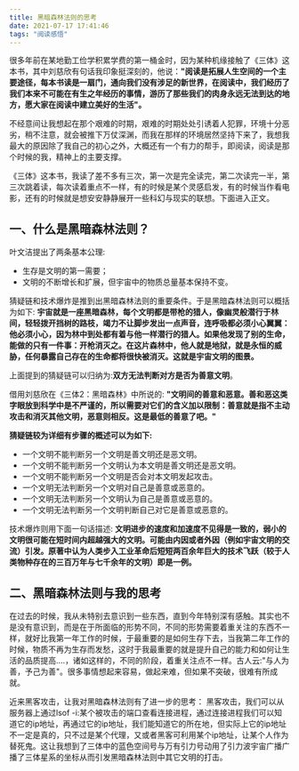```yaml
---
title: 黑暗森林法则的思考
date: 2021-07-17 17:41:46
tags: "阅读感悟"
---
```


很多年前在某地勤工俭学积累学费的第一桶金时，因为某种机缘接触了《三体》这本书，其中刘慈欣有句话我印象挺深刻的，他说：**"阅读是拓展人生空间的一个主要途径，每本书读是一扇门，通向我们没有涉足的新世界，在阅读中，我们经历了我们本来不可能在有生之年经历的事情，游历了那些我们的肉身永远无法到达的地方，愿大家在阅读中建立美好的生活"。**
<!--more-->

不经意间让我想起在那个艰难的时期，艰难的时期处处引诱着人犯罪，环境十分恶劣，稍不注意，就会被推下万仗深渊，而我在那样的环境居然坚持下来了，我想我最大的原因除了我自己的初心之外，大概还有一个有力的帮手，即阅读，阅读是那个时候的我，精神上的主要支撑。

《三体》这本书，我读了差不多有三次，第一次是完全读完，第二次读完一半，第三次跳着读，每次读着重点不一样，有的时候是某个灵感启发，有的时候当作看电影，还有的时候就是想安安静静展开一些科幻与现实的联想。下面进入正文。


## 一、什么是黑暗森林法则？
叶文洁提出了两条基本公理:
- 生存是文明的第一需要；
- 文明的不断增长和扩展，但宇宙中的物质总量基本保持不变。

猜疑链和技术爆炸是推到出黑暗森林法则的重要条件。于是黑暗森林法则可以概括为如下:
**宇宙就是一座黑暗森林，每个文明都是带枪的猎人，像幽灵般潜行于林间，轻轻拨开挡树的路枝，竭力不让脚步发出一点声音，连呼吸都必须小心翼翼：他必须小心，因为林中到处都有着与他一样潜行的猎人。如果他发现了别的生命，能做的只有一件事：开枪消灭之。在这片森林中，他人就是地狱，就是永恒的威胁，任何暴露自己存在的生命都将很快被消灭。这就是宇宙文明的图景。**

上面提到的猜疑链可以归纳为:**双方无法判断对方是否为善意文明**。

借用刘慈欣在《三体2：黑暗森林》中所说的:
**"文明间的善意和恶意。善和恶这类字眼放到科学中是不严谨的，所以需要对它们的含义加以限制：善意就是指不主动攻击和消灭其他文明，恶意则相反。这是最低的善意了吧。"**

**猜疑链较为详细有步骤的概述可以为如下:**
- 一个文明不能判断另一个文明是善文明还是恶文明。
- 一个文明不能判断另一个文明认为本文明是善文明还是恶文明。
- 一个文明不能判断另一个文明是否会对本文明发起攻击。
- 一个文明无法判断另一个文明对自己是善意或恶意的。
- 一个文明无法判断另一个文明认为自己是善意或恶意的。
- 一个文明无法判断另一个文明判断自己对它是善意或恶意的。

技术爆炸则用下面一句话描述:
**文明进步的速度和加速度不见得是一致的，弱小的文明很可能在短时间内超越强大的文明。可能由内因或者外因（例如宇宙文明的交流）引发。原著中认为人类步入工业革命后短短两百余年巨大的技术飞跃（较于人类物种存在的三百万年与七千余年的文明）即是一例。**

## 二、黑暗森林法则与我的思考
在过去的时候，我从未特别去意识到一些东西，直到今年特别深有感触。其实也不是没有意识到，而是在于所面临的形势不同，不同的形势需要着重关注的东西不一样，就好比我第一年工作的时候，于最重要的是如何生存下去，当我第二年工作的时候，物质不再为生存而发愁，这时于我最重要的就是提升自己的能力和如何让生活的品质提高....，诸如这样的，不同的阶段，着重关注点不一样。古人云:"与人为善，予己为善"。很多事情想起来容易，做起来难，但如果不突破，很难有所成就。

近来黑客攻击，让我对黑暗森林法则有了进一步的思考：
黑客攻击，我们可以从服务器上通过lsof -i:某个被攻击的端口查看连接进程，通过连接进程我们可以知道它的ip地址，再通过它的ip地址，我们能知道它的所在地，但实际上它的ip地址不一定是真的，只不过是某个代理，又或者黑客可利用某个ip地址，让某个人作为替死鬼。这让我想到了三体中的蓝色空间号与万有引力号动用了引力波宇宙广播广播了三体星系的坐标从而引发黑暗森林法则中其它文明的打击。

